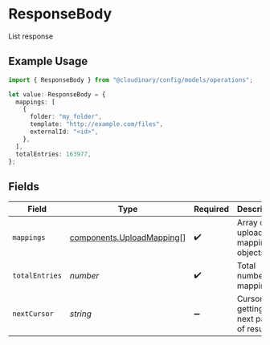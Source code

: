 # ResponseBody

List response

## Example Usage

```typescript
import { ResponseBody } from "@cloudinary/config/models/operations";

let value: ResponseBody = {
  mappings: [
    {
      folder: "my_folder",
      template: "http://example.com/files",
      externalId: "<id>",
    },
  ],
  totalEntries: 163977,
};
```

## Fields

| Field                                                                  | Type                                                                   | Required                                                               | Description                                                            |
| ---------------------------------------------------------------------- | ---------------------------------------------------------------------- | ---------------------------------------------------------------------- | ---------------------------------------------------------------------- |
| `mappings`                                                             | [components.UploadMapping](../../models/components/uploadmapping.md)[] | :heavy_check_mark:                                                     | Array of upload mapping objects                                        |
| `totalEntries`                                                         | *number*                                                               | :heavy_check_mark:                                                     | Total number of mappings                                               |
| `nextCursor`                                                           | *string*                                                               | :heavy_minus_sign:                                                     | Cursor for getting the next page of results                            |